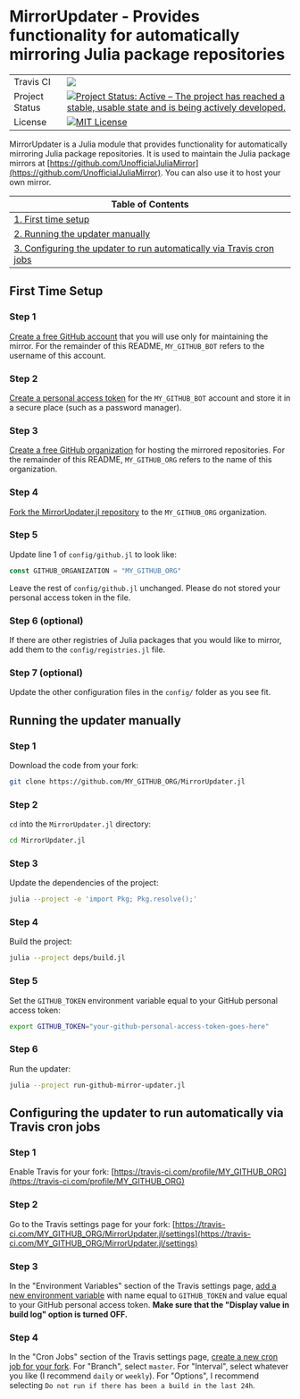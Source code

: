 # MirrorUpdater - Provides functionality for automatically mirroring Julia package repositories

<table>
    <tbody>
        <tr>
            <td>Travis CI</td>
            <td><a href="https://travis-ci.com/UnofficialJuliaMirror/MirrorUpdater.jl/branches"><img src="https://travis-ci.com/UnofficialJuliaMirror/MirrorUpdater.jl.svg?branch=master"></a></td>
        </tr>
        <tr>
            <td>Project Status</td>
            <td><a href="https://www.repostatus.org/#active"><img src="https://www.repostatus.org/badges/latest/active.svg" alt="Project Status: Active – The project has reached a stable, usable state and is being actively developed." /></a></td>
        </tr>
        <tr>
            <td>License</td>
            <td><a href="https://github.com/UnofficialJuliaMirror/MirrorUpdater.jl/blob/master/LICENSE"><img title="MIT License" alt="MIT License" src="https://img.shields.io/github/license/mashape/apistatus.svg"></a></td>
        </tr>
    </tbody>
</table>

MirrorUpdater is a Julia module that provides functionality for automatically
mirroring Julia package repositories. It is used to maintain the Julia package
mirrors at
[https://github.com/UnofficialJuliaMirror](https://github.com/UnofficialJuliaMirror).
You can also use it to host your own mirror.

| Table of Contents |
| ----------------- |
| [1. First time setup](#first-time-setup) |
| [2. Running the updater manually](#running-the-updater-manually) |
| [3. Configuring the updater to run automatically via Travis cron jobs](#configuring-the-updater-to-run-automatically-via-travis-cron-jobs) |

## First Time Setup

### Step 1

[Create a free GitHub account](https://help.github.com/articles/signing-up-for-a-new-github-account/) that you will use only for maintaining the mirror. For the remainder of this README, `MY_GITHUB_BOT` refers to the username of this account.

### Step 2

[Create a personal access token](https://help.github.com/articles/creating-a-personal-access-token-for-the-command-line/) for the `MY_GITHUB_BOT` account and store it in a secure place (such as a password manager).

### Step 3

[Create a free GitHub organization](https://help.github.com/articles/creating-a-new-organization-from-scratch/) for hosting the mirrored repositories. For the remainder of this README, `MY_GITHUB_ORG` refers to the name of this organization.

### Step 4

[Fork the MirrorUpdater.jl repository](https://github.com/UnofficialJuliaMirror/MirrorUpdater.jl/fork) to the `MY_GITHUB_ORG` organization.

### Step 5

Update line 1 of `config/github.jl` to look like:
```julia
const GITHUB_ORGANIZATION = "MY_GITHUB_ORG"
```

Leave the rest of `config/github.jl` unchanged. Please do not stored your personal access token in the file.

### Step 6 (optional)

If there are other registries of Julia packages that you would like to mirror, add them to the `config/registries.jl` file.

### Step 7 (optional)

Update the other configuration files in the `config/` folder as you see fit.

## Running the updater manually

### Step 1

Download the code from your fork:
```bash
git clone https://github.com/MY_GITHUB_ORG/MirrorUpdater.jl
```

### Step 2

`cd` into the `MirrorUpdater.jl` directory:
```bash
cd MirrorUpdater.jl
```

### Step 3

Update the dependencies of the project:
```bash
julia --project -e 'import Pkg; Pkg.resolve();'
```

### Step 4

Build the project:
```bash
julia --project deps/build.jl
```

### Step 5

Set the `GITHUB_TOKEN` environment variable equal to your GitHub personal access token:

```bash
export GITHUB_TOKEN="your-github-personal-access-token-goes-here"
```

### Step 6

Run the updater:

```bash
julia --project run-github-mirror-updater.jl
```

## Configuring the updater to run automatically via Travis cron jobs

### Step 1

Enable Travis for your fork: [https://travis-ci.com/profile/MY_GITHUB_ORG](https://travis-ci.com/profile/MY_GITHUB_ORG)

### Step 2

Go to the Travis settings page for your fork: [https://travis-ci.com/MY_GITHUB_ORG/MirrorUpdater.jl/settings](https://travis-ci.com/MY_GITHUB_ORG/MirrorUpdater.jl/settings)

### Step 3

In the "Environment Variables" section of the Travis settings page, [add a new environment variable](https://docs.travis-ci.com/user/environment-variables/#defining-variables-in-repository-settings) with name equal to `GITHUB_TOKEN` and value equal to your GitHub personal access token. **Make sure that the "Display value in build log" option is turned OFF.**

### Step 4

In the "Cron Jobs" section of the Travis settings page, [create a new cron job for your fork](https://docs.travis-ci.com/user/cron-jobs/#adding-cron-jobs). For "Branch", select `master`. For "Interval", select whatever you like (I recommend `daily` or `weekly`). For "Options", I recommend selecting `Do not run if there has been a build in the last 24h`.
